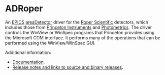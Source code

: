 ADRoper
=======
An 
[EPICS](http://www.aps.anl.gov/epics/) 
[areaDetector](https://cars.uchicago.edu/software/epics/areaDetector.html) 
driver for the 
[Roper Scientific](http://www.roperscientific.com/)
detectors, which includes those from 
[Princeton Instruments](http://www.princetoninstruments.com/)
and 
[Photometrics](http://www.photometrics.com/).
The driver controls the WinView or WinSpec programs that Princeton provides using the Microsoft COM interface. 
It performs many of the operations that can be performed using the WinView/WinSpec GUI.

Additional information:
* [Documentation](https://cars.uchicago.edu/software/epics/RoperDoc.html).
* [Release notes and links to source and binary releases](RELEASE.md).

